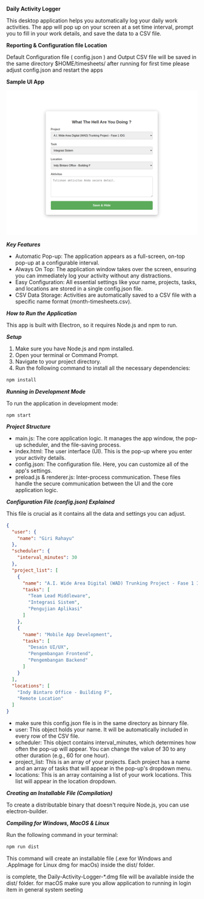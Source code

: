 **Daily Activity Logger**

This desktop application helps you automatically log your daily work activities. The app will pop up on your screen at a set time interval, prompt you to fill in your work details, and save the data to a CSV file.

**Reporting & Configuration file Location**

Default Configuration file ( config.json ) and Output CSV file will be saved in the same directory $HOME/timesheets/
after running for first time please adjust config.json and restart the apps

**Sample UI App**

![app screenshot](images/app.png)

***Key Features***

+ Automatic Pop-up: The application appears as a full-screen, on-top pop-up at a configurable interval.
+ Always On Top: The application window takes over the screen, ensuring you can immediately log your activity without any distractions.
+ Easy Configuration: All essential settings like your name, projects, tasks, and locations are stored in a single config.json file.
+ CSV Data Storage: Activities are automatically saved to a CSV file with a specific name format (month-timesheets.csv).

***How to Run the Application***

This app is built with Electron, so it requires Node.js and npm to run.

***Setup***

1. Make sure you have Node.js and npm installed.
2. Open your terminal or Command Prompt.
3. Navigate to your project directory.
4. Run the following command to install all the necessary dependencies:

```bash
npm install
```

***Running in Development Mode***

To run the application in development mode:
```basht
npm start
```

***Project Structure***

* main.js: The core application logic. It manages the app window, the pop-up scheduler, and the file-saving process.
* index.html: The user interface (UI). This is the pop-up where you enter your activity details.
* config.json: The configuration file. Here, you can customize all of the app's settings.
* preload.js & renderer.js: Inter-process communication. These files handle the secure communication between the UI and the core application logic.

***Configuration File (config.json) Explained***

This file is crucial as it contains all the data and settings you can adjust.
```json 
{
  "user": {
    "name": "Giri Rahayu"
  },
  "scheduler": {
    "interval_minutes": 30
  },
  "project_list": [
    {
      "name": "A.I. Wide Area Digital (WAD) Trunking Project - Fase 1 IDG",
      "tasks": [
        "Team Lead Middleware",
        "Integrasi Sistem",
        "Pengujian Aplikasi"
      ]
    },
    {
      "name": "Mobile App Development",
      "tasks": [
        "Desain UI/UX",
        "Pengembangan Frontend",
        "Pengembangan Backend"
      ]
    }
  ],
  "locations": [
    "Indy Bintaro Office - Building F",
    "Remote Location"
  ]
}
```
+ make sure this config.json file is in the same directory as binnary file.
+ user: This object holds your name. It will be automatically included in every row of the CSV file.
+ scheduler: This object contains interval_minutes, which determines how often the pop-up will appear. You can change the value of 30 to any other duration (e.g., 60 for one hour).
+ project_list: This is an array of your projects. Each project has a name and an array of tasks that will appear in the pop-up's dropdown menu.
+ locations: This is an array containing a list of your work locations. This list will appear in the location dropdown.

***Creating an Installable File (Compilation)***

To create a distributable binary that doesn't require Node.js, you can use electron-builder.

***Compiling for Windows, MacOS & Linux***

Run the following command in your terminal:
```bash 
npm run dist
```
This command will create an installable file (.exe for Windows and .AppImage for Linux dmg for macOs) inside the dist/ folder.

 is complete, the Daily-Activity-Logger-*.dmg file will be available inside the dist/ folder.
 for macOS make sure you allow application to running in login item in general system seeting